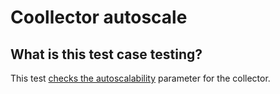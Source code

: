 # Coollector autoscale
## What is this test case testing?

This test [checks the autoscalability](https://www.jaegertracing.io/docs/1.35/operator/#production-strategy) parameter for the collector.
